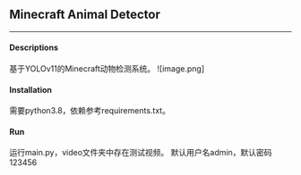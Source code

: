 ## Minecraft Animal Detector
---
#### Descriptions
基于YOLOv11的Minecraft动物检测系统。
![image.png]
#### Installation
需要python3.8，依赖参考requirements.txt。
#### Run
运行main.py，video文件夹中存在测试视频。
默认用户名admin，默认密码123456
